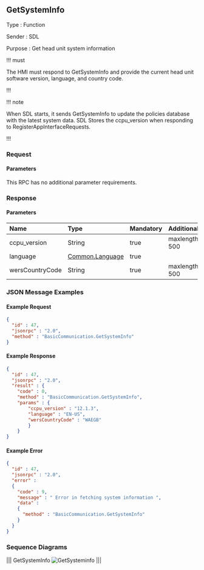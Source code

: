 ## GetSystemInfo

Type
: Function

Sender
: SDL

Purpose
: Get head unit system information

!!! must

The HMI must respond to GetSystemInfo and provide the current head unit software version, language, and country code.

!!!

!!! note

When SDL starts, it sends GetSystemInfo to update the policies database with the latest system data. SDL Stores the ccpu_version when responding to RegisterAppInterfaceRequests.

!!!

### Request

#### Parameters

This RPC has no additional parameter requirements.

### Response

#### Parameters

|Name|Type|Mandatory|Additional|
|:---|:---|:--------|:---------|
|ccpu_version|String|true|maxlength: 500|
|language|[Common.Language](../../common/enums/#language)|true||
|wersCountryCode|String|true|maxlength: 500|

### JSON Message Examples

#### Example Request

```json
{
  "id" : 47,
  "jsonrpc" : "2.0",
  "method" : "BasicCommunication.GetSystemInfo"
}
```

#### Example Response

```json
{
  "id" : 47,
  "jsonrpc" : "2.0",
  "result" : {
    "code" : 0,
    "method" : "BasicCommunication.GetSystemInfo",
    "params" : {
        "ccpu_version" : "12.1.3",
        "language" : "EN-US",
        "wersCountryCode" : "WAEGB"
        }
    }
}
```

#### Example Error

```json
{
  "id" : 47,
  "jsonrpc" : "2.0",
  "error" :
  {
    "code" : 9,
    "message" : " Error in fetching system information ",
    "data" :
    {
      "method" : "BasicCommunication.GetSystemInfo"
    }
  }
}
```

### Sequence Diagrams
|||
GetSystemInfo
![GetSysteminfo](./assets/GetSystemInfo.png)
|||
